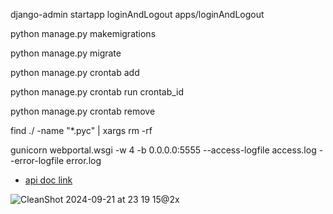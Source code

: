 django-admin startapp loginAndLogout apps/loginAndLogout

python manage.py makemigrations

python manage.py migrate

python manage.py crontab add

python manage.py crontab run  crontab_id

python manage.py crontab remove

find ./ -name "*.pyc" | xargs rm -rf

gunicorn webportal.wsgi -w 4 -b 0.0.0.0:5555 --access-logfile access.log --error-logfile error.log

* [api doc link](web_pro_api.md)


![CleanShot 2024-09-21 at 23 19 15@2x](https://github.com/user-attachments/assets/5c0ea1bd-8bf9-434e-a629-a36349ad2e8b)

